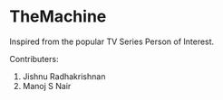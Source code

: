 # TheMachine

Inspired from the popular TV Series Person of Interest.

Contributers:
  1. Jishnu Radhakrishnan
  2. Manoj S Nair
